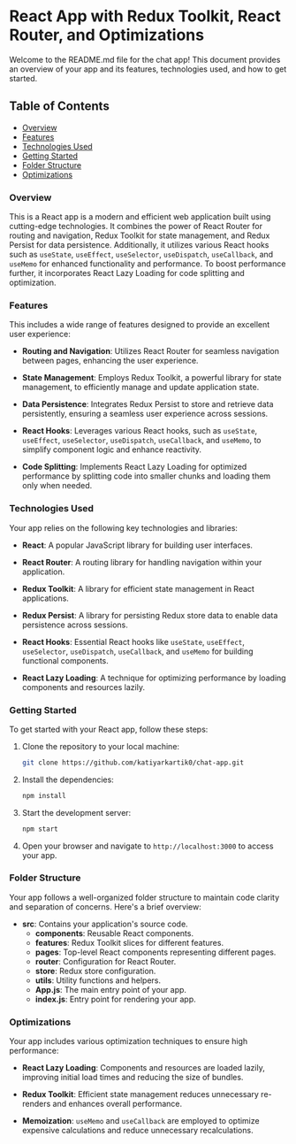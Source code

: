 # React App with Redux Toolkit, React Router, and Optimizations

Welcome to the README.md file for the chat app! This document provides an overview of your app and its features, technologies used, and how to get started.

## Table of Contents

- [Overview](#overview)
- [Features](#features)
- [Technologies Used](#technologies-used)
- [Getting Started](#getting-started)
- [Folder Structure](#folder-structure)
- [Optimizations](#optimizations)

### Overview

This is a React app is a modern and efficient web application built using cutting-edge technologies. It combines the power of React Router for routing and navigation, Redux Toolkit for state management, and Redux Persist for data persistence. Additionally, it utilizes various React hooks such as `useState`, `useEffect`, `useSelector`, `useDispatch`, `useCallback`, and `useMemo` for enhanced functionality and performance. To boost performance further, it incorporates React Lazy Loading for code splitting and optimization.

### Features

This includes a wide range of features designed to provide an excellent user experience:

- **Routing and Navigation**: Utilizes React Router for seamless navigation between pages, enhancing the user experience.

- **State Management**: Employs Redux Toolkit, a powerful library for state management, to efficiently manage and update application state.

- **Data Persistence**: Integrates Redux Persist to store and retrieve data persistently, ensuring a seamless user experience across sessions.

- **React Hooks**: Leverages various React hooks, such as `useState`, `useEffect`, `useSelector`, `useDispatch`, `useCallback`, and `useMemo`, to simplify component logic and enhance reactivity.

- **Code Splitting**: Implements React Lazy Loading for optimized performance by splitting code into smaller chunks and loading them only when needed.

### Technologies Used

Your app relies on the following key technologies and libraries:

- **React**: A popular JavaScript library for building user interfaces.

- **React Router**: A routing library for handling navigation within your application.

- **Redux Toolkit**: A library for efficient state management in React applications.

- **Redux Persist**: A library for persisting Redux store data to enable data persistence across sessions.

- **React Hooks**: Essential React hooks like `useState`, `useEffect`, `useSelector`, `useDispatch`, `useCallback`, and `useMemo` for building functional components.

- **React Lazy Loading**: A technique for optimizing performance by loading components and resources lazily.

### Getting Started

To get started with your React app, follow these steps:

1. Clone the repository to your local machine:

   ```bash
   git clone https://github.com/katiyarkartik0/chat-app.git
   ```

2. Install the dependencies:

   ```bash
   npm install
   ```

3. Start the development server:

   ```bash
   npm start
   ```

4. Open your browser and navigate to `http://localhost:3000` to access your app.

### Folder Structure

Your app follows a well-organized folder structure to maintain code clarity and separation of concerns. Here's a brief overview:

- **src**: Contains your application's source code.
  - **components**: Reusable React components.
  - **features**: Redux Toolkit slices for different features.
  - **pages**: Top-level React components representing different pages.
  - **router**: Configuration for React Router.
  - **store**: Redux store configuration.
  - **utils**: Utility functions and helpers.
  - **App.js**: The main entry point of your app.
  - **index.js**: Entry point for rendering your app.

### Optimizations

Your app includes various optimization techniques to ensure high performance:

- **React Lazy Loading**: Components and resources are loaded lazily, improving initial load times and reducing the size of bundles.

- **Redux Toolkit**: Efficient state management reduces unnecessary re-renders and enhances overall performance.

- **Memoization**: `useMemo` and `useCallback` are employed to optimize expensive calculations and reduce unnecessary recalculations.

